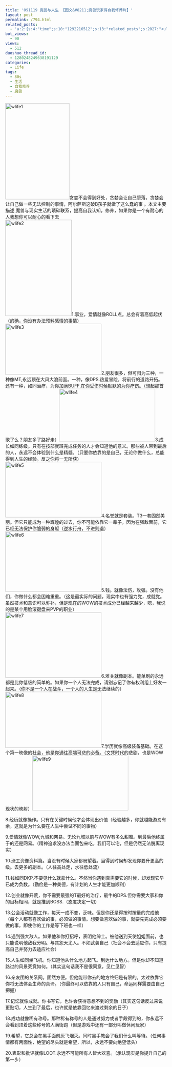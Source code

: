 ```yaml
---
title: '091119 魔兽与人生 【图文&#8211;魔兽玩家得自我修养片】'
layout: post
permalink: /794.html
related_posts:
  - 'a:2:{s:4:"time";s:10:"1292216512";s:13:"related_posts";s:2027:"<ul class="related_post"><li><a href="http://blog.80aj.com/2010/04/14/100414-%e9%94%99%e8%bf%87%e7%9a%84%e7%8f%ad%e8%bd%a6%e6%9c%89%e5%a6%82%e9%94%99%e8%bf%87%e7%9a%84%e4%ba%ba%e7%94%9f%e6%97%a0%e6%b3%95%e8%bf%bd%e5%9b%9e/" title="100414 错过的班车有如错过的人生无法追回">100414 错过的班车有如错过的人生无法追回</a></li><li><a href="http://blog.80aj.com/guestbook/" title="关于">关于</a></li><li><a href="http://blog.80aj.com/2010/11/16/101116-%e5%a4%9c%e6%9c%aa%e7%9c%a0%e6%80%9d%e5%bf%b5%e8%bf%9c%e6%96%b9%e7%9a%84%e4%bd%b3%e4%ba%ba/" title="101116 夜未眠,思念远方的佳人">101116 夜未眠,思念远方的佳人</a></li><li><a href="http://blog.80aj.com/2010/09/09/%e5%8c%86%e5%8c%86/" title="匆匆">匆匆</a></li><li><a href="http://blog.80aj.com/2010/09/05/100905-%e7%90%90%e4%ba%8b%e8%ae%b0/" title="100905 琐事记">100905 琐事记</a></li><li><a href="http://blog.80aj.com/2010/08/18/%e5%9c%a8%e6%ac%a2%e8%bf%8e%e7%95%8c%e9%9d%a2%e6%b7%bb%e5%8a%a0%e5%ae%89%e8%a3%85%e6%96%b9%e5%bc%8f%e7%9a%84%e9%80%89%e6%8b%a9/" title="在欢迎界面添加安装方式的选择">在欢迎界面添加安装方式的选择</a></li><li><a href="http://blog.80aj.com/2010/07/06/100706-%e7%ba%a2%e9%85%92/" title="100706 红酒">100706 红酒</a></li><li><a href="http://blog.80aj.com/2010/05/25/100525-%e5%8f%88%e6%98%af%e4%b8%80%e5%b9%b4/" title="100525 又是一年">100525 又是一年</a></li><li><a href="http://blog.80aj.com/2010/05/23/100523-%e8%b6%8a%e7%8b%b1%e5%85%94-%e7%ac%91%e4%b8%8d%e6%8a%bd%e4%bd%a0%e6%89%be%e6%88%91/" title="100523 越狱兔 笑不抽你找我">100523 越狱兔 笑不抽你找我</a></li><li><a href="http://blog.80aj.com/2010/05/17/100517-%e6%94%be%e8%8d%a1%e4%b8%8d%e7%be%81%e7%9a%84%e6%98%af%e6%88%91%e4%bd%86%e4%b8%8d%e7%9f%a5%e9%81%93%e6%98%af%e4%b8%8d%e6%98%af%e4%bd%a0%e7%9a%84%e7%88%b1/" title="100517 放荡不羁的是我但不知道是不是你的爱">100517 放荡不羁的是我但不知道是不是你的爱</a></li></ul>";}'
bot_views:
  - 90
views:
  - 512
duoshuo_thread_id:
  - 1280248249638191129
categories:
  - Life
tags:
  - 80s
  - 生活
  - 自我修养
  - 魔兽
---
```

[<img class="aligncenter size-medium wp-image-668" title="wlife1" src="http://www.80aj.com/wp-content/uploads/2009/11/wlife1-200x300.jpg" alt="wlife1" width="200" height="300" />][1]贪婪不会得到好处，贪婪会让自己堕落，贪婪会让自己做一些无法控制的事情，阿尔萨斯这破B孩子就做了这么蠢的事 。本文主要描述 魔兽与现实生活的琐碎联系，提高自我认知，修养，如果你是一个有耐心的人我想你可以耐心的看下去  
[<img class="aligncenter size-medium wp-image-669" title="wlife2" src="http://www.80aj.com/wp-content/uploads/2009/11/wlife2-207x300.jpg" alt="wlife2" width="207" height="300" />][2]1.事业，爱情就像ROLL点。总会有着高低起伏（的确，你没有办法预料感情的事情）[<img class="aligncenter size-medium wp-image-670" title="wlife3" src="http://www.80aj.com/wp-content/uploads/2009/11/wlife3-300x159.jpg" alt="wlife3" width="300" height="159" />][3]2.朋友很多，但可归为三种，一种像MT,永远顶在大风大浪前面。一种，像DPS.热爱冒险，将前行的道路开拓。还有一种，如同治疗，为你加满BUFF.在你受伤时候默默的为你疗伤。（想起那首歌了么？朋友多了路好走）[<img class="aligncenter size-medium wp-image-671" title="wlife4" src="http://www.80aj.com/wp-content/uploads/2009/11/wlife4-300x164.jpg" alt="wlife4" width="300" height="164" />][4]3.成长如同练级。只有在按部就班完成任务的人才会知道他的意义。那些被人带到最后的人，永远不会体验到什么是精髓。（只要你依靠的是自己，无论你做什么，总能得到人生的经验。反之你将一无所获）[<img class="aligncenter size-medium wp-image-672" title="wlife5" src="http://www.80aj.com/wp-content/uploads/2009/11/wlife5-300x173.jpg" alt="wlife5" width="300" height="173" />][5]4.名誉就是套装。T3一套固然美丽。但它只能成为一种辉煌的过去，你不可能依靠它一辈子，因为在强敌面前，它已经无法保护你脆弱的身躯（逆水行舟，不进则退）[<img class="aligncenter size-medium wp-image-673" title="wlife6" src="http://www.80aj.com/wp-content/uploads/2009/11/wlife6-300x188.jpg" alt="wlife6" width="300" height="188" />][6]5.钱。就像法伤，攻强。没有他们，你做什么都会困难重重。（这是最实际的问题，现实中也有强力党，成就党。虽然技术和意识可以弥补，但是现在的WOW的技术成分已经越来越少，嗯，我说的是某个用脸滚键盘来PVP的职业）[<img class="aligncenter size-medium wp-image-674" title="wlife7" src="http://www.80aj.com/wp-content/uploads/2009/11/wlife7-300x204.jpg" alt="wlife7" width="300" height="204" />][7]6.难关就像副本。能单刷的永远都是比你低级的简单的。如果你一个人无法完成，请别忘记了你有权利组上好友一起来。（你不是一个人在战斗，一个人的人生是无法继续的）[<img class="aligncenter size-medium wp-image-675" title="wlife8" src="http://www.80aj.com/wp-content/uploads/2009/11/wlife8-300x175.jpg" alt="wlife8" width="300" height="175" />][8]7.学历就像高级装备基础。在这个第一映像的社会，他是你通往高端可悲的必备。（文凭时代的悲剧，也是WOW现状的映射）[<img class="aligncenter size-medium wp-image-676" title="wlife9" src="http://www.80aj.com/wp-content/uploads/2009/11/wlife9-300x171.jpg" alt="wlife9" width="300" height="171" />][9]

8.经历就像操作。只有在关键时候他才会体现出价值（经验越多，你就越能游刃有余，这就是为什么要在人生中尝试不同的事物）

9.爱情就像WOW,九城和网易。无论九城以前与WOW有多么甜蜜。到最后他终属于的还是网易。（精神追求没办法当面包来吃，我们可以宅，但是仍然无法脱离现实）

10.涨工资像资料篇。当没有时候大家都盼望着。当得到时候却发现你要升更高的级。去更多的副本。（人往高处走，水往低处流）

11.钱如同DKP.不要见什么就拿什么。不然当你遇到真需要它的时候，却发现它早已成为负数。（勤俭是一种美德，有计划的人生才能更加顺利）

12.创业就像开荒，你不需要最强的T最好的治疗，最牛的DPS.但你需要大家和你的目标相同，就是推到BOSS.（态度决定一切）

13.公会活动就像工作，每天一成不变，乏味。但是你还是得按时按量的完成他（每个人都有喜欢做的事，必须做的事情。想要做喜欢做的事，就要先完成必须要做的事，即使你的工作是等下班也一样）

14.遇到强大敌人。如果他和你打招呼，表明他绅士。被他送到天使姐姐面前，也只能说明他敌我分明。与其怨天尤人。不如武装自己（社会不会去适应你，只有提高自己并努力去适应社会）

15.人生如同坐飞机。你知道他从什么地方起飞。到达什么地方。但是你却不知道路过的风景究竟如何。（其实这句话我不是很同意，见仁见智）

16.亲友团的关系网。固然方便。但他能带你去的地方终归是有限的。太过依靠它你将无法体会生命的真谛。（你最终可以依靠的人只有自己，命运同样需要由自己把握）

17.记忆就像成就。你书写它，也许会获得意想不到的奖励（其实这句话反过来说更贴切，人生到了最后，也许就是依靠回忆来渡过剩余的日子）

18.成功就像稀有称号。那种稀有称号的人是通过努力或者手段得到的，你永远不会看到顶着这些称号的人满街跑（但是游戏中还有一部分叫做休闲玩家）

19.希望，它总会在黑手面前灰飞烟灭。同时黑手教会了我们什么叫等待。（任何事情都有两面性，绝望的尽头就是希望，所以，永远不要向绝望低头）

20.表彰和批评就像LOOT.永远不可能所有人皆大欢喜。（承认现实是你提升自己的第一步）

<div id="_mcePaste" style="position: absolute; left: -10000px; top: 1420px; width: 1px; height: 1px; overflow-x: hidden; overflow-y: hidden;">
  8.经历就像操作。只有在关键时候他才会体现出价值（经验越多，你就越能游刃有余，这就是为什么要在人生中尝试不同的事物）
</div>

<div id="_mcePaste" style="position: absolute; left: -10000px; top: 1420px; width: 1px; height: 1px; overflow-x: hidden; overflow-y: hidden;">
  9.爱情就像WOW,九城和网易。无论九城以前与WOW有多么甜蜜。到最后他终属于的还是网易。（精神追求没办法当面包来吃，我们可以宅，但是仍然无法脱离现实）
</div>

<div id="_mcePaste" style="position: absolute; left: -10000px; top: 1420px; width: 1px; height: 1px; overflow-x: hidden; overflow-y: hidden;">
  10.涨工资像资料篇。当没有时候大家都盼望着。当得到时候却发现你要升更高的级。去更多的副本。（人往高处走，水往低处流）
</div>

<div id="_mcePaste" style="position: absolute; left: -10000px; top: 1420px; width: 1px; height: 1px; overflow-x: hidden; overflow-y: hidden;">
  11.钱如同DKP.不要见什么就拿什么。不然当你遇到真需要它的时候，却发现它早已成为负数。（勤俭是一种美德，有计划的人生才能更加顺利）
</div>

<div id="_mcePaste" style="position: absolute; left: -10000px; top: 1420px; width: 1px; height: 1px; overflow-x: hidden; overflow-y: hidden;">
  12.创业就像开荒，你不需要最强的T最好的治疗，最牛的DPS.但你需要大家和你的目标相同，就是推到BOSS.（态度决定一切）
</div>

<div id="_mcePaste" style="position: absolute; left: -10000px; top: 1420px; width: 1px; height: 1px; overflow-x: hidden; overflow-y: hidden;">
  13.公会活动就像工作，每天一成不变，乏味。但是你还是得按时按量的完成他（每个人都有喜欢做的事，必须做的事情。想要做喜欢做的事，就要先完成必须要做的事，即使你的工作是等下班也一样）
</div>

<div id="_mcePaste" style="position: absolute; left: -10000px; top: 1420px; width: 1px; height: 1px; overflow-x: hidden; overflow-y: hidden;">
  14.遇到强大敌人。如果他和你打招呼，表明他绅士。被他送到天使姐姐面前，也只能说明他敌我分明。与其怨天尤人。不如武装自己（社会不会去适应你，只有提高自己并努力去适应社会）
</div>

<div id="_mcePaste" style="position: absolute; left: -10000px; top: 1420px; width: 1px; height: 1px; overflow-x: hidden; overflow-y: hidden;">
  15.人生如同坐飞机。你知道他从什么地方起飞。到达什么地方。但是你却不知道路过的风景究竟如何。（其实这句话我不是很同意，见仁见智）
</div>

<div id="_mcePaste" style="position: absolute; left: -10000px; top: 1420px; width: 1px; height: 1px; overflow-x: hidden; overflow-y: hidden;">
  16.亲友团的关系网。固然方便。但他能带你去的地方终归是有限的。太过依靠它你将无法体会生命的真谛。（你最终可以依靠的人只有自己，命运同样需要由自己把握）
</div>

<div id="_mcePaste" style="position: absolute; left: -10000px; top: 1420px; width: 1px; height: 1px; overflow-x: hidden; overflow-y: hidden;">
  17.记忆就像成就。你书写它，也许会获得意想不到的奖励（其实这句话反过来说更贴切，人生到了最后，也许就是依靠回忆来渡过剩余的日子）
</div>

<div id="_mcePaste" style="position: absolute; left: -10000px; top: 1420px; width: 1px; height: 1px; overflow-x: hidden; overflow-y: hidden;">
  18.成功就像稀有称号。那种稀有称号的人是通过努力或者手段得到的，你永远不会看到顶着这些称号的人满街跑（但是游戏中还有一部分叫做休闲玩家）
</div>

<div id="_mcePaste" style="position: absolute; left: -10000px; top: 1420px; width: 1px; height: 1px; overflow-x: hidden; overflow-y: hidden;">
  19.希望，它总会在黑手面前灰飞烟灭。同时黑手教会了我们什么叫等待。（任何事情都有两面性，绝望的尽头就是希望，所以，永远不要向绝望低头）
</div>

<div id="_mcePaste" style="position: absolute; left: -10000px; top: 1420px; width: 1px; height: 1px; overflow-x: hidden; overflow-y: hidden;">
  20.表彰和批评就像LOOT.永远不可能所有人皆大欢喜。（承认现实是你提升自己的第一步）
</div>

 [1]: http://www.80aj.com/wp-content/uploads/2009/11/wlife1.jpg
 [2]: http://www.80aj.com/wp-content/uploads/2009/11/wlife2.jpg
 [3]: http://www.80aj.com/wp-content/uploads/2009/11/wlife3.jpg
 [4]: http://www.80aj.com/wp-content/uploads/2009/11/wlife4.jpeg
 [5]: http://www.80aj.com/wp-content/uploads/2009/11/wlife5.jpeg
 [6]: http://www.80aj.com/wp-content/uploads/2009/11/wlife6.jpeg
 [7]: http://www.80aj.com/wp-content/uploads/2009/11/wlife7.jpeg
 [8]: http://www.80aj.com/wp-content/uploads/2009/11/wlife8.jpeg
 [9]: http://www.80aj.com/wp-content/uploads/2009/11/wlife9.jpeg